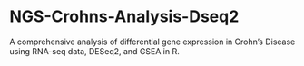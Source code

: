 # NGS-Crohns-Analysis-Dseq2
A comprehensive analysis of differential gene expression in Crohn’s Disease using RNA-seq data, DESeq2, and GSEA in R.

